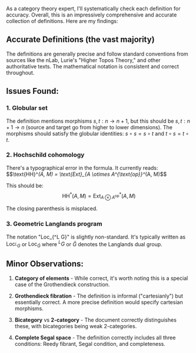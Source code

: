 As a category theory expert, I'll systematically check each definition for accuracy. Overall, this is an impressively comprehensive and accurate collection of definitions. Here are my findings:

## Accurate Definitions (the vast majority)

The definitions are generally precise and follow standard conventions from sources like the nLab, Lurie's "Higher Topos Theory," and other authoritative texts. The mathematical notation is consistent and correct throughout.

## Issues Found:

### 1. **Globular set** 
The definition mentions morphisms $s,t: n \to n+1$, but this should be $s,t: n+1 \to n$ (source and target go from higher to lower dimensions). The morphisms should satisfy the globular identities: $s \circ s = s \circ t$ and $t \circ s = t \circ t$.

### 2. **Hochschild cohomology**
There's a typographical error in the formula. It currently reads:
$$\text{HH}^*(A, M) = \text{Ext}_{A \otimes A^{\text{op}}^*(A, M)$$

This should be:
$$\text{HH}^*(A, M) = \text{Ext}_{A \otimes A^{\text{op}}}^*(A, M)$$

The closing parenthesis is misplaced.

### 3. **Geometric Langlands program**
The notation "Loc_{^L G}" is slightly non-standard. It's typically written as $\text{Loc}_{{}^LG}$ or $\text{Loc}_{\check{G}}$ where ${}^LG$ or $\check{G}$ denotes the Langlands dual group.

## Minor Observations:

1. **Category of elements** - While correct, it's worth noting this is a special case of the Grothendieck construction.

2. **Grothendieck fibration** - The definition is informal ("cartesianly") but essentially correct. A more precise definition would specify cartesian morphisms.

3. **Bicategory** vs **2-category** - The document correctly distinguishes these, with bicategories being weak 2-categories.

4. **Complete Segal space** - The definition correctly includes all three conditions: Reedy fibrant, Segal condition, and completeness.
